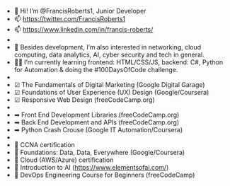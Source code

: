 - 👋 Hi! I’m @FrancisRoberts1, Junior Developer
- 📫 https://twitter.com/FrancisRoberts1
- 📫 https://www.linkedin.com/in/francis-roberts/
- 
- 👀 Besides development, I’m also interested in networking, cloud computing, data analytics, AI, cyber security and tech in general.
- 👨‍🎓 I’m currently learning frontend: HTML/CSS/JS, backend: C#, Python for Automation & doing the #100DaysOfCode challenge.
- 
- ☑ The Fundamentals of Digital Marketing (Google Digital Garage)
- ☑ Foundations of User Experience (UX) Design (Google/Coursera)
- ☑ Responsive Web Design (freeCodeCamp.org)
- 
- ➡ Front End Development Libraries (freeCodeCamp.org)
- ➡ Back End Development and APIs (freeCodeCamp.org)
- ➡ Python Crash Crouse (Google IT Automation/Coursera)
- 
- 👀 CCNA certification
- 👀 Foundations: Data, Data, Everywhere (Google/Coursera)
- 👀 Cloud (AWS/Azure) certification
- 👀 Introduction to AI (https://www.elementsofai.com/)
- 👀 DevOps Engineering Course for Beginners (freeCodeCamp)

<!---
RobertsFR/RobertsFR is a ✨ special ✨ repository because its `README.md` (this file) appears on your GitHub profile.
You can click the Preview link to take a look at your changes.
--->
